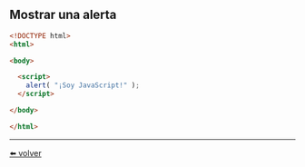 ## Mostrar una alerta

````html
<!DOCTYPE html>
<html>

<body>

  <script>
    alert( "¡Soy JavaScript!" );
  </script>

</body>

</html>
````

---
[⬅️ volver](https://github.com/VictorHugoAguilar/javascript-interview-questions-explained/tree/main/theory/first-steps/01_hello-world)
